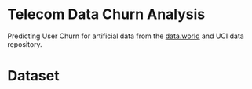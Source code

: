 # Telecom Data Churn Analysis

Predicting User Churn for artificial data from the [data.world](
https://data.world/earino/churn/workspace/data-dictionary) and UCI data repository.

# Dataset
